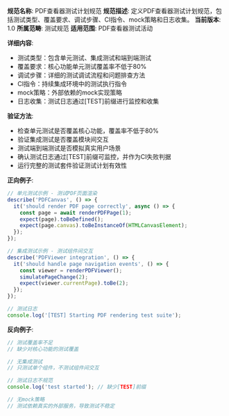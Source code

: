 **规范名称**: PDF查看器测试计划规范
**规范描述**: 定义PDF查看器测试计划规范，包括测试类型、覆盖要求、调试步骤、CI指令、mock策略和日志收集。
**当前版本**: 1.0
**所属范畴**: 测试规范
**适用范围**: PDF查看器测试活动

**详细内容**:
- 测试类型：包含单元测试、集成测试和端到端测试
- 覆盖要求：核心功能单元测试覆盖率不低于80%
- 调试步骤：详细的测试调试流程和问题排查方法
- CI指令：持续集成环境中的测试执行指令
- mock策略：外部依赖的mock实现策略
- 日志收集：测试日志通过[TEST]前缀进行监控和收集

**验证方法**:
- 检查单元测试是否覆盖核心功能，覆盖率不低于80%
- 验证集成测试是否覆盖模块间交互
- 测试端到端测试是否模拟真实用户场景
- 确认测试日志通过[TEST]前缀可监控，并作为CI失败判据
- 运行完整的测试套件验证测试计划有效性

**正向例子**:
```javascript
// 单元测试示例 - 测试PDF页面渲染
describe('PDFCanvas', () => {
  it('should render PDF page correctly', async () => {
    const page = await renderPDFPage(1);
    expect(page).toBeDefined();
    expect(page.canvas).toBeInstanceOf(HTMLCanvasElement);
  });
});

// 集成测试示例 - 测试组件间交互
describe('PDFViewer integration', () => {
  it('should handle page navigation events', () => {
    const viewer = renderPDFViewer();
    simulatePageChange(2);
    expect(viewer.currentPage).toBe(2);
  });
});

// 测试日志
console.log('[TEST] Starting PDF rendering test suite');
```

**反向例子**:
```javascript
// 测试覆盖率不足
// 缺少对核心功能的测试覆盖

// 无集成测试
// 只测试单个组件，不测试组件间交互

// 测试日志不规范
console.log('test started'); // 缺少[TEST]前缀

// 无mock策略
// 测试依赖真实的外部服务，导致测试不稳定